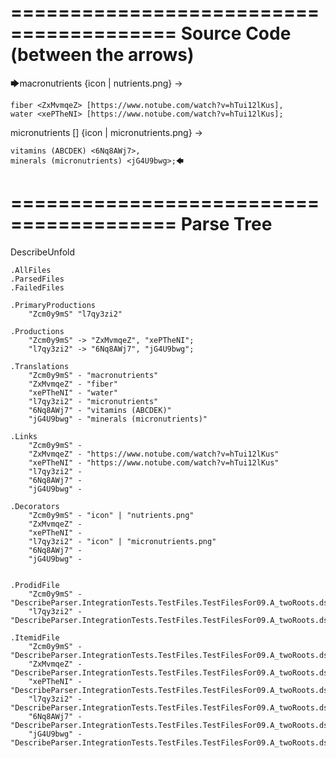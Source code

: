 ========================================
Source Code (between the arrows)
========================================

🡆macronutrients <Zcm0y9mS> 
{icon | nutrients.png}
->

    fiber <ZxMvmqeZ> [https://www.notube.com/watch?v=hTui12lKus],
    water <xePTheNI> [https://www.notube.com/watch?v=hTui12lKus];

micronutrients [] {icon | micronutrients.png} <l7qy3zi2>->

    vitamins (ABCDEK) <6Nq8AWj7>,
    minerals (micronutrients) <jG4U9bwg>;🡄

========================================
Parse Tree
========================================
DescribeUnfold

    .AllFiles
    .ParsedFiles
    .FailedFiles

    .PrimaryProductions
        "Zcm0y9mS" "l7qy3zi2" 

    .Productions
        "Zcm0y9mS" -> "ZxMvmqeZ", "xePTheNI";
        "l7qy3zi2" -> "6Nq8AWj7", "jG4U9bwg";

    .Translations
        "Zcm0y9mS" - "macronutrients"
        "ZxMvmqeZ" - "fiber"
        "xePTheNI" - "water"
        "l7qy3zi2" - "micronutrients"
        "6Nq8AWj7" - "vitamins (ABCDEK)"
        "jG4U9bwg" - "minerals (micronutrients)"

    .Links
        "Zcm0y9mS" - 
        "ZxMvmqeZ" - "https://www.notube.com/watch?v=hTui12lKus"
        "xePTheNI" - "https://www.notube.com/watch?v=hTui12lKus"
        "l7qy3zi2" - 
        "6Nq8AWj7" - 
        "jG4U9bwg" - 

    .Decorators
        "Zcm0y9mS" - "icon" | "nutrients.png"
        "ZxMvmqeZ" - 
        "xePTheNI" - 
        "l7qy3zi2" - "icon" | "micronutrients.png"
        "6Nq8AWj7" - 
        "jG4U9bwg" - 


    .ProdidFile
        "Zcm0y9mS" - "DescribeParser.IntegrationTests.TestFiles.TestFilesFor09.A_twoRoots.ds"
        "l7qy3zi2" - "DescribeParser.IntegrationTests.TestFiles.TestFilesFor09.A_twoRoots.ds"

    .ItemidFile
        "Zcm0y9mS" - "DescribeParser.IntegrationTests.TestFiles.TestFilesFor09.A_twoRoots.ds"
        "ZxMvmqeZ" - "DescribeParser.IntegrationTests.TestFiles.TestFilesFor09.A_twoRoots.ds"
        "xePTheNI" - "DescribeParser.IntegrationTests.TestFiles.TestFilesFor09.A_twoRoots.ds"
        "l7qy3zi2" - "DescribeParser.IntegrationTests.TestFiles.TestFilesFor09.A_twoRoots.ds"
        "6Nq8AWj7" - "DescribeParser.IntegrationTests.TestFiles.TestFilesFor09.A_twoRoots.ds"
        "jG4U9bwg" - "DescribeParser.IntegrationTests.TestFiles.TestFilesFor09.A_twoRoots.ds"

